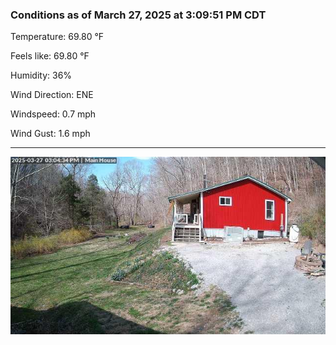 ### Conditions as of March 27, 2025 at 3:09:51 PM CDT 

Temperature: 69.80 &deg;F

Feels like: 69.80 &deg;F

Humidity: 36%

Wind Direction: ENE

Windspeed: 0.7 mph

Wind Gust: 1.6 mph

---

<img src="./images/latest.jpeg"/>

